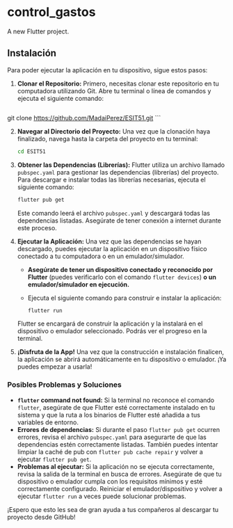 # control_gastos

A new Flutter project.

## Instalación

Para poder ejecutar la aplicación en tu dispositivo, sigue estos pasos:

1.  **Clonar el Repositorio:**
    Primero, necesitas clonar este repositorio en tu computadora utilizando Git. Abre tu terminal o línea de comandos y ejecuta el siguiente comando:

    ```bash
   git clone https://github.com/MadaiPerez/ESIT51.git
    ```

2.  **Navegar al Directorio del Proyecto:**
    Una vez que la clonación haya finalizado, navega hasta la carpeta del proyecto en tu terminal:

    ```bash
    cd ESIT51
    ```

3.  **Obtener las Dependencias (Librerías):**
    Flutter utiliza un archivo llamado `pubspec.yaml` para gestionar las dependencias (librerías) del proyecto. Para descargar e instalar todas las librerías necesarias, ejecuta el siguiente comando:

    ```bash
    flutter pub get
    ```

    Este comando leerá el archivo `pubspec.yaml` y descargará todas las dependencias listadas. Asegúrate de tener conexión a internet durante este proceso.

4.  **Ejecutar la Aplicación:**
    Una vez que las dependencias se hayan descargado, puedes ejecutar la aplicación en un dispositivo físico conectado a tu computadora o en un emulador/simulador.

    * **Asegúrate de tener un dispositivo conectado y reconocido por Flutter** (puedes verificarlo con el comando `flutter devices`) **o un emulador/simulador en ejecución.**

    * Ejecuta el siguiente comando para construir e instalar la aplicación:

        ```bash
        flutter run
        ```

    Flutter se encargará de construir la aplicación y la instalará en el dispositivo o emulador seleccionado. Podrás ver el progreso en la terminal.

5.  **¡Disfruta de la App!**
    Una vez que la construcción e instalación finalicen, la aplicación se abrirá automáticamente en tu dispositivo o emulador. ¡Ya puedes empezar a usarla!

### Posibles Problemas y Soluciones

* **`flutter` command not found:** Si la terminal no reconoce el comando `flutter`, asegúrate de que Flutter esté correctamente instalado en tu sistema y que la ruta a los binarios de Flutter esté añadida a tus variables de entorno.
* **Errores de dependencias:** Si durante el paso `flutter pub get` ocurren errores, revisa el archivo `pubspec.yaml` para asegurarte de que las dependencias estén correctamente listadas. También puedes intentar limpiar la caché de pub con `flutter pub cache repair` y volver a ejecutar `flutter pub get`.
* **Problemas al ejecutar:** Si la aplicación no se ejecuta correctamente, revisa la salida de la terminal en busca de errores. Asegúrate de que tu dispositivo o emulador cumpla con los requisitos mínimos y esté correctamente configurado. Reiniciar el emulador/dispositivo y volver a ejecutar `flutter run` a veces puede solucionar problemas.

¡Espero que esto les sea de gran ayuda a tus compañeros al descargar tu proyecto desde GitHub!
